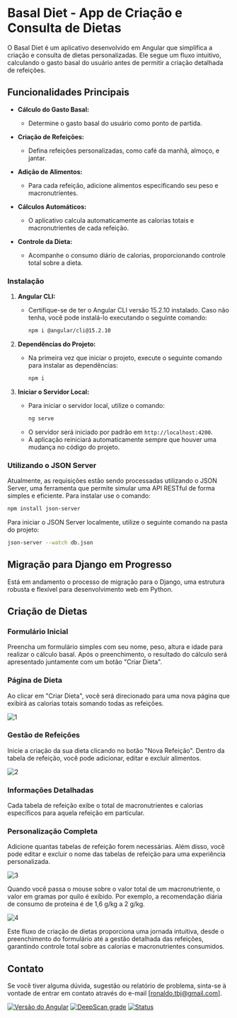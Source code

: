 # Basal Diet - App de Criação e Consulta de Dietas

O Basal Diet é um aplicativo desenvolvido em Angular que simplifica a criação e consulta de dietas personalizadas. Ele segue um fluxo intuitivo, calculando o gasto basal do usuário antes de permitir a criação detalhada de refeições.

## Funcionalidades Principais

- **Cálculo do Gasto Basal:**
  - Determine o gasto basal do usuário como ponto de partida.

- **Criação de Refeições:**
  - Defina refeições personalizadas, como café da manhã, almoço, e jantar.

- **Adição de Alimentos:**
  - Para cada refeição, adicione alimentos especificando seu peso e macronutrientes.

- **Cálculos Automáticos:**
  - O aplicativo calcula automaticamente as calorias totais e macronutrientes de cada refeição.

- **Controle da Dieta:**
  - Acompanhe o consumo diário de calorias, proporcionando controle total sobre a dieta.


### Instalação

1. **Angular CLI:**
   - Certifique-se de ter o Angular CLI versão 15.2.10 instalado. Caso não tenha, você pode instalá-lo executando o seguinte comando:
     ```bash
     npm i @angular/cli@15.2.10
     ```

2. **Dependências do Projeto:**
   - Na primeira vez que iniciar o projeto, execute o seguinte comando para instalar as dependências:
     ```bash
     npm i
     ```

3. **Iniciar o Servidor Local:**
   - Para iniciar o servidor local, utilize o comando:
     ```bash
     ng serve
     ```
   - O servidor será iniciado por padrão em `http://localhost:4200`.
   - A aplicação reiniciará automaticamente sempre que houver uma mudança no código do projeto.
  
### Utilizando o JSON Server

Atualmente, as requisições estão sendo processadas utilizando o JSON Server, uma ferramenta que permite simular uma API RESTful de forma simples e eficiente. Para instalar use o comando:

```bash
npm install json-server
```

Para iniciar o JSON Server localmente, utilize o seguinte comando na pasta do projeto:

```bash
json-server --watch db.json
```

## Migração para Django em Progresso

Está em andamento o processo de migração para o Django, uma estrutura robusta e flexível para desenvolvimento web em Python.


## Criação de Dietas
### Formulário Inicial

Preencha um formulário simples com seu nome, peso, altura e idade para realizar o cálculo basal. Após o preenchimento, o resultado do cálculo será apresentado juntamente com um botão "Criar Dieta".

### Página de Dieta

Ao clicar em "Criar Dieta", você será direcionado para uma nova página que exibirá as calorias totais somando todas as refeições.

![1](https://github.com/bragaronaldo/basal-diet/assets/88466880/fd73dfe4-2ca1-4461-a5b5-0bdc2195e2a9)

### Gestão de Refeições

Inicie a criação da sua dieta clicando no botão "Nova Refeição". Dentro da tabela de refeição, você pode adicionar, editar e excluir alimentos.

![2](https://github.com/bragaronaldo/basal-diet/assets/88466880/50a15abc-3654-4d23-9ac1-81c0240e8644)

### Informações Detalhadas

Cada tabela de refeição exibe o total de macronutrientes e calorias específicos para aquela refeição em particular.

### Personalização Completa

Adicione quantas tabelas de refeição forem necessárias. Além disso, você pode editar e excluir o nome das tabelas de refeição para uma experiência personalizada.

![3](https://github.com/bragaronaldo/basal-diet/assets/88466880/b3bff6d7-51db-4398-ac69-c46a9faa20a9)

Quando você passa o mouse sobre o valor total de um macronutriente, o valor em gramas por quilo é exibido. Por exemplo, a recomendação diária de consumo de proteína é de 1,6 g/kg a 2 g/kg.

![4](https://github.com/bragaronaldo/basal-diet/assets/88466880/7504a447-48c0-4c79-a674-5834f76b1cae)

Este fluxo de criação de dietas proporciona uma jornada intuitiva, desde o preenchimento do formulário até a gestão detalhada das refeições, garantindo controle total sobre as calorias e macronutrientes consumidos.

## Contato

Se você tiver alguma dúvida, sugestão ou relatório de problema, sinta-se à vontade de entrar em contato através do e-mail [ronaldo.tbj@gmail.com].


[![Versão do Angular](https://img.shields.io/badge/angular-15.2.10-red)](https://angular.io/)
[![DeepScan grade](https://deepscan.io/api/teams/23174/projects/26443/branches/842339/badge/grade.svg)](https://deepscan.io/dashboard#view=project&tid=23174&pid=26443&bid=842339)
[![Status](https://img.shields.io/badge/status-em%20desenvolvimento-yellow)](https://shields.io/)
